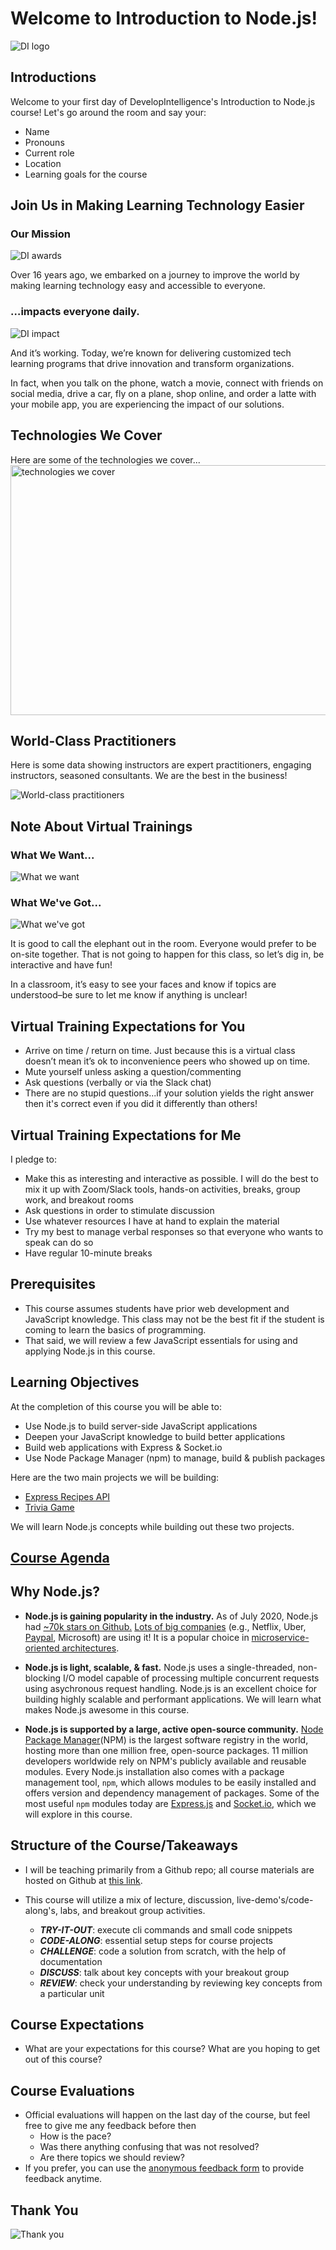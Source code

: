 # Welcome to Introduction to Node.js!

![DI logo](../images/di-logo.png)

## Introductions

Welcome to your first day of DevelopIntelligence's Introduction to Node.js course! Let's go around the room and say your:

- Name
- Pronouns
- Current role
- Location
- Learning goals for the course

## Join Us in Making Learning Technology Easier

### Our Mission

![DI awards](../images/awards.jpg)

Over 16 years ago, we embarked on a journey to improve the world by making learning technology easy and accessible to everyone.

### …impacts everyone daily.

![DI impact](../images/impact.png)

And it’s working. Today, we’re known for delivering customized tech learning programs that drive innovation and transform organizations.

In fact, when you talk on the phone, watch a movie, connect with friends on social media, drive a car, fly on a plane, shop online, and order a latte with your mobile app, you are experiencing the impact of our solutions.

## Technologies We Cover

Here are some of the technologies we cover...
<img src="../images/technologies-we-cover.png" alt="technologies we cover" width="800" height="400"/>

## World-Class Practitioners

Here is some data showing instructors are expert practitioners, engaging instructors, seasoned consultants. We are the best in the business!

![World-class practitioners](../images/world-class-practitioners.png)

## Note About Virtual Trainings

### What We Want...

![What we want](../images/what-we-want.jpg)

### What We've Got...

![What we've got](../images/what-we-have-got.png)

It is good to call the elephant out in the room. Everyone would prefer to be on-site together. That is not going to happen for this class, so let’s dig in, be interactive and have fun!

In a classroom, it’s easy to see your faces and know if topics are understood–be sure to let me know if anything is unclear!

## Virtual Training Expectations for You

- Arrive on time / return on time. Just because this is a virtual class doesn’t mean it’s ok to inconvenience peers who showed up on time.
- Mute yourself unless asking a question/commenting
- Ask questions (verbally or via the Slack chat)
- There are no stupid questions...if your solution yields the right answer then it's correct even if you did it differently than others!

## Virtual Training Expectations for Me

I pledge to:

- Make this as interesting and interactive as possible. I will do the best to mix it up with Zoom/Slack tools, hands-on activities, breaks, group work, and breakout rooms
- Ask questions in order to stimulate discussion
- Use whatever resources I have at hand to explain the material
- Try my best to manage verbal responses so that everyone who wants to speak can do so
- Have regular 10-minute breaks

## Prerequisites

- This course assumes students have prior web development and JavaScript knowledge. This class may not be the best fit if the student is coming to learn the basics of programming.
- That said, we will review a few JavaScript essentials for using and applying Node.js in this course.

## Learning Objectives

At the completion of this course you will be able to:

- Use Node.js to build server-side JavaScript applications
- Deepen your JavaScript knowledge to build better applications
- Build web applications with Express & Socket.io
- Use Node Package Manager (npm) to manage, build & publish packages

Here are the two main projects we will be building:

- [Express Recipes API](https://evening-badlands-19313.herokuapp.com/api/v1/recipes)
- [Trivia Game](https://shielded-headland-08484.herokuapp.com/)

We will learn Node.js concepts while building out these two projects.

## [Course Agenda](./README.md)

## Why Node.js?

- **Node.js is gaining popularity in the industry.** As of July 2020, Node.js had [~70k stars on Github.](https://github.com/nodejs/node) [Lots of big companies](https://youteam.io/blog/top-companies-that-used-node-js-in-production/) (e.g., Netflix, Uber, [Paypal](https://medium.com/paypal-engineering/node-js-at-paypal-4e2d1d08ce4f), Microsoft) are using it! It is a popular choice in [microservice-oriented architectures](https://thenewstack.io/enterprises-embracing-microservices-node-js/).

- **Node.js is light, scalable, & fast.** Node.js uses a single-threaded, non-blocking I/O model capable of processing multiple concurrent requests using asychronous request handling. Node.js is an excellent choice for building highly scalable and performant applications. We will learn what makes Node.js awesome in this course.

- **Node.js is supported by a large, active open-source community.** [Node Package Manager](https://www.npmjs.com/)(NPM) is the largest software registry in the world, hosting more than one million free, open-source packages. 11 million developers worldwide rely on NPM's publicly available and reusable modules. Every Node.js installation also comes with a package management tool, `npm`, which allows modules to be easily installed and offers version and dependency management of packages. Some of the most useful `npm` modules today are [Express.js](http://expressjs.com/) and [Socket.io](https://socket.io/), which we will explore in this course.

## Structure of the Course/Takeaways

- I will be teaching primarily from a Github repo; all course materials are hosted on Github at [this link](https://github.com/intro-to-nodejs/intro-to-nodejs-course).
- This course will utilize a mix of lecture, discussion, live-demo's/code-along's, labs, and breakout group activities.

  - **_TRY-IT-OUT_**: execute cli commands and small code snippets
  - **_CODE-ALONG_**: essential setup steps for course projects
  - **_CHALLENGE_**: code a solution from scratch, with the help of documentation
  - **_DISCUSS_**: talk about key concepts with your breakout group
  - **_REVIEW_**: check your understanding by reviewing key concepts from a particular unit

## Course Expectations

- What are your expectations for this course? What are you hoping to get out of this course?

## Course Evaluations

- Official evaluations will happen on the last day of the course, but feel free to give me any feedback before then
  - How is the pace?
  - Was there anything confusing that was not resolved?
  - Are there topics we should review?
- If you prefer, you can use the [anonymous feedback form](https://forms.gle/E6GpH5QUEJLjMqVF6) to provide feedback anytime.

## Thank You

![Thank you](../images/thank-you.png)
